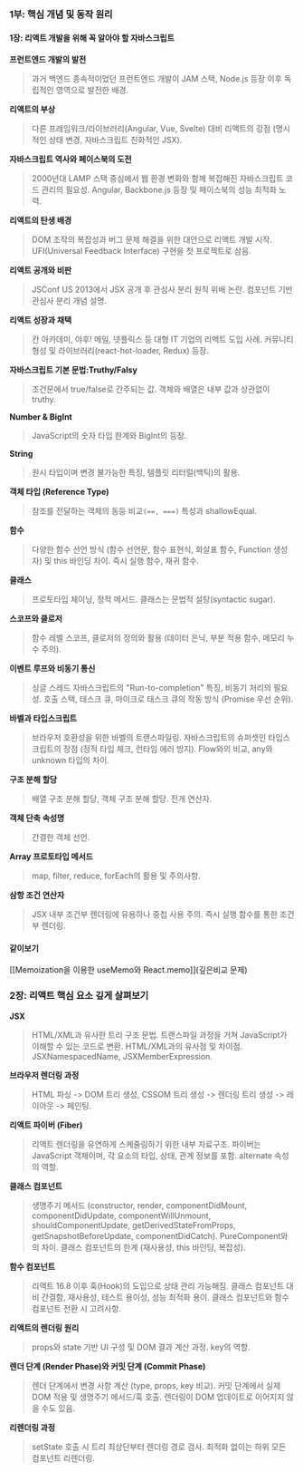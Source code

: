 ### 1부: 핵심 개념 및 동작 원리

#### 1장: 리액트 개발을 위해 꼭 알아야 할 자바스크립트

**프런트엔드 개발의 발전**
> 과거 백엔드 종속적이었던 프런트엔드 개발이 JAM 스택, Node.js 등장 이후 독립적인 영역으로 발전한 배경.

**리액트의 부상** 
> 다른 프레임워크/라이브러리(Angular, Vue, Svelte) 대비 리액트의 강점 (명시적인 상태 변경, 자바스크립트 친화적인 JSX).

**자바스크립트 역사와 페이스북의 도전** 
> 2000년대 LAMP 스택 중심에서 웹 환경 변화와 함께 복잡해진 자바스크립트 코드 관리의 필요성. Angular, Backbone.js 등장 및 페이스북의 성능 최적화 노력.

**리액트의 탄생 배경** 
> DOM 조작의 복잡성과 버그 문제 해결을 위한 대안으로 리액트 개발 시작. UFI(Universal Feedback Interface) 구현을 첫 프로젝트로 삼음.

**리액트 공개와 비판** 
> JSConf US 2013에서 JSX 공개 후 관심사 분리 원칙 위배 논란. 컴포넌트 기반 관심사 분리 개념 설명.

**리액트 성장과 채택** 
> 칸 아카데미, 야후! 메일, 넷플릭스 등 대형 IT 기업의 리액트 도입 사례. 커뮤니티 형성 및 라이브러리(react-hot-loader, Redux) 등장.

**자바스크립트 기본 문법:Truthy/Falsy** 
> 조건문에서 true/false로 간주되는 값. 객체와 배열은 내부 값과 상관없이 truthy.

**Number & BigInt** 
> JavaScript의 숫자 타입 한계와 BigInt의 등장.

**String** 
> 원시 타입이며 변경 불가능한 특징, 템플릿 리터럴(백틱)의 활용.

**객체 타입 (Reference Type)** 
> 참조를 전달하는 객체의 동등 비교`(==, ===)` 특성과 shallowEqual.

**함수** 
> 다양한 함수 선언 방식 (함수 선언문, 함수 표현식, 화살표 함수, Function 생성자) 및 this 바인딩 차이. 즉시 실행 함수, 재귀 함수.

**클래스** 
> 프로토타입 체이닝, 정적 메서드. 클래스는 문법적 설탕(syntactic sugar).

**스코프와 클로저** 
> 함수 레벨 스코프, 클로저의 정의와 활용 (데이터 은닉, 부분 적용 함수, 메모리 누수 주의).

**이벤트 루프와 비동기 통신** 
> 싱글 스레드 자바스크립트의 "Run-to-completion" 특징, 비동기 처리의 필요성. 호출 스택, 태스크 큐, 마이크로 태스크 큐의 작동 방식 (Promise 우선 순위).

**바벨과 타입스크립트** 
> 브라우저 호환성을 위한 바벨의 트랜스파일링. 자바스크립트의 슈퍼셋인 타입스크립트의 장점 (정적 타입 체크, 런타임 에러 방지). Flow와의 비교, any와 unknown 타입의 차이.

**구조 분해 할당** 
> 배열 구조 분해 할당, 객체 구조 분해 할당. 전개 연산자.

**객체 단축 속성명** 
> 간결한 객체 선언.

**Array 프로토타입 메서드** 
> map, filter, reduce, forEach의 활용 및 주의사항.

**삼항 조건 연산자**
> JSX 내부 조건부 렌더링에 유용하나 중첩 사용 주의. 즉시 실행 함수를 통한 조건부 렌더링.

#### 같이보기
[[Memoization을 이용한 useMemo와 React.memo]](깊은비교 문제)


### 2장: 리액트 핵심 요소 깊게 살펴보기


**JSX**
> HTML/XML과 유사한 트리 구조 문법. 트랜스파일 과정을 거쳐 JavaScript가 이해할 수 있는 코드로 변환. HTML/XML과의 유사점 및 차이점. JSXNamespacedName, JSXMemberExpression.

**브라우저 렌더링 과정** 
> HTML 파싱 -> DOM 트리 생성, CSSOM 트리 생성 -> 렌더링 트리 생성 -> 레이아웃 -> 페인팅.

**리액트 파이버 (Fiber)** 
> 리액트 렌더링을 유연하게 스케줄링하기 위한 내부 자료구조. 파이버는 JavaScript 객체이며, 각 요소의 타입, 상태, 관계 정보를 포함. alternate 속성의 역할.

**클래스 컴포넌트** 
> 생명주기 메서드 (constructor, render, componentDidMount, componentDidUpdate, componentWillUnmount, shouldComponentUpdate, getDerivedStateFromProps, getSnapshotBeforeUpdate, componentDidCatch). PureComponent와의 차이. 클래스 컴포넌트의 한계 (재사용성, this 바인딩, 복잡성).

**함수 컴포넌트** 
> 리액트 16.8 이후 훅(Hook)의 도입으로 상태 관리 가능해짐. 클래스 컴포넌트 대비 간결함, 재사용성, 테스트 용이성, 성능 최적화 용이. 클래스 컴포넌트와 함수 컴포넌트 전환 시 고려사항.

**리액트의 렌더링 원리** 
> props와 state 기반 UI 구성 및 DOM 결과 계산 과정. key의 역할.

**렌더 단계 (Render Phase)와 커밋 단계 (Commit Phase)** 
> 렌더 단계에서 변경 사항 계산 (type, props, key 비교). 커밋 단계에서 실제 DOM 적용 및 생명주기 메서드/훅 호출. 렌더링이 DOM 업데이트로 이어지지 않을 수도 있음.

**리렌더링 과정** 
> setState 호출 시 트리 최상단부터 렌더링 경로 검사. 최적화 없이는 하위 모든 컴포넌트 리렌더링.